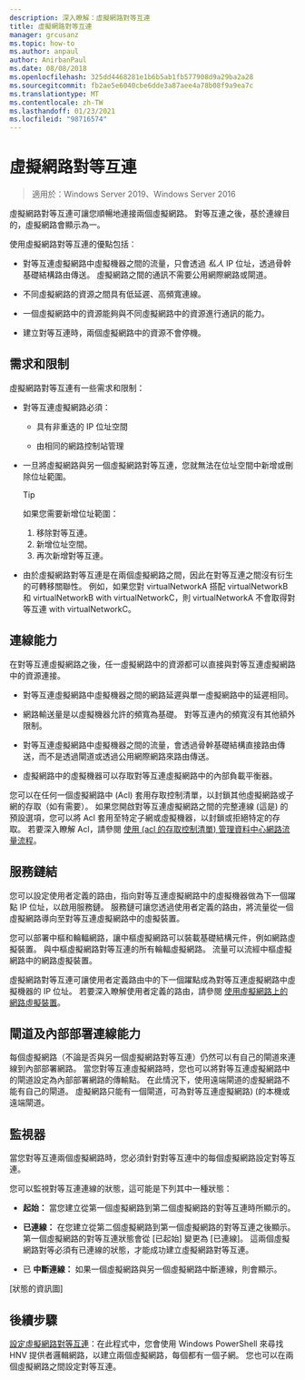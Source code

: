 ```yaml
---
description: 深入瞭解：虛擬網路對等互連
title: 虛擬網路對等互連
manager: grcusanz
ms.topic: how-to
ms.author: anpaul
author: AnirbanPaul
ms.date: 08/08/2018
ms.openlocfilehash: 325dd4468281e1b6b5ab1fb577908d9a29ba2a28
ms.sourcegitcommit: fb2ae5e6040cbe6dde3a87aee4a78b08f9a9ea7c
ms.translationtype: MT
ms.contentlocale: zh-TW
ms.lasthandoff: 01/23/2021
ms.locfileid: "98716574"
---
```

# <a name="virtual-network-peering"></a>虛擬網路對等互連

>適用於：Windows Server 2019、Windows Server 2016

虛擬網路對等互連可讓您順暢地連接兩個虛擬網路。 對等互連之後，基於連線目的，虛擬網路會顯示為一。

使用虛擬網路對等互連的優點包括︰

-   對等互連虛擬網路中虛擬機器之間的流量，只會透過 *私人* IP 位址，透過骨幹基礎結構路由傳送。 虛擬網路之間的通訊不需要公用網際網路或閘道。

-   不同虛擬網路的資源之間具有低延遲、高頻寬連線。

-   一個虛擬網路中的資源能夠與不同虛擬網路中的資源進行通訊的能力。

-   建立對等互連時，兩個虛擬網路中的資源不會停機。

## <a name="requirements-and-constraints"></a>需求和限制

虛擬網路對等互連有一些需求和限制：

- 對等互連虛擬網路必須：

  -   具有非重迭的 IP 位址空間

  -   由相同的網路控制站管理

- 一旦將虛擬網路與另一個虛擬網路對等互連，您就無法在位址空間中新增或刪除位址範圍。

  >[!TIP]
  >如果您需要新增位址範圍：<ol><li>移除對等互連。</li><li>新增位址空間。</li><li>再次新增對等互連。</li></ol>

- 由於虛擬網路對等互連是在兩個虛擬網路之間，因此在對等互連之間沒有衍生的可轉移關聯性。 例如，如果您對 virtualNetworkA 搭配 virtualNetworkB 和 virtualNetworkB with virtualNetworkC，則 virtualNetworkA 不會取得對等互連 with virtualNetworkC。

## <a name="connectivity"></a>連線能力

在對等互連虛擬網路之後，任一虛擬網路中的資源都可以直接與對等互連虛擬網路中的資源連接。

-   對等互連虛擬網路中虛擬機器之間的網路延遲與單一虛擬網路中的延遲相同。

-   網路輸送量是以虛擬機器允許的頻寬為基礎。 對等互連內的頻寬沒有其他額外限制。

-   對等互連虛擬網路中虛擬機器之間的流量，會透過骨幹基礎結構直接路由傳送，而不是透過閘道或透過公用網際網路來路由傳送。

-   虛擬網路中的虛擬機器可以存取對等互連虛擬網路中的內部負載平衡器。

您可以在任何一個虛擬網路中 (Acl) 套用存取控制清單，以封鎖其他虛擬網路或子網的存取（如有需要）。 如果您開啟對等互連虛擬網路之間的完整連線 (這是) 的預設選項，您可以將 Acl 套用至特定子網或虛擬機器，以封鎖或拒絕特定的存取。 若要深入瞭解 Acl，請參閱 [使用 (acl 的存取控制清單) 管理資料中心網路流量流程](../manage/use-acls-for-traffic-flow.md)。

## <a name="service-chaining"></a>服務鏈結

您可以設定使用者定義的路由，指向對等互連虛擬網路中的虛擬機器做為下一個躍點 IP 位址，以啟用服務鏈。 服務鏈可讓您透過使用者定義的路由，將流量從一個虛擬網路導向至對等互連虛擬網路中的虛擬裝置。

您可以部署中樞和輪輻網路，讓中樞虛擬網路可以裝載基礎結構元件，例如網路虛擬裝置。 與中樞虛擬網路對等互連的所有輪輻虛擬網路。 流量可以流經中樞虛擬網路中的網路虛擬裝置。

虛擬網路對等互連可讓使用者定義路由中的下一個躍點成為對等互連虛擬網路中虛擬機器的 IP 位址。 若要深入瞭解使用者定義的路由，請參閱 [使用虛擬網路上的網路虛擬裝置](../manage/use-network-virtual-appliances-on-a-vn.md)。

## <a name="gateways-and-on-premises-connectivity"></a>閘道及內部部署連線能力

每個虛擬網路（不論是否與另一個虛擬網路對等互連）仍然可以有自己的閘道來連線到內部部署網路。 當您對等互連虛擬網路時，您也可以將對等互連虛擬網路中的閘道設定為內部部署網路的傳輸點。 在此情況下，使用遠端閘道的虛擬網路不能有自己的閘道。 虛擬網路只能有一個閘道，可為對等互連虛擬網路)  (的本機或遠端閘道。

## <a name="monitor"></a>監視器

當您對等互連兩個虛擬網路時，您必須針對對等互連中的每個虛擬網路設定對等互連。

您可以監視對等互連連線的狀態，這可能是下列其中一種狀態：

-   **起始：** 當您建立從第一個虛擬網路到第二個虛擬網路的對等互連時所顯示的。

-   **已連線：** 在您建立從第二個虛擬網路到第一個虛擬網路的對等互連之後顯示。 第一個虛擬網路的對等互連狀態會從 [已起始] 變更為 [已連線]。 這兩個虛擬網路對等必須有已連線的狀態，才能成功建立虛擬網路對等互連。

-   已 **中斷連線：** 如果一個虛擬網路與另一個虛擬網路中斷連線，則會顯示。

[狀態的資訊圖]

## <a name="next-steps"></a>後續步驟
[設定虛擬網路對等互連](sdn-configure-vnet-peering.md)：在此程式中，您會使用 Windows PowerShell 來尋找 HNV 提供者邏輯網路，以建立兩個虛擬網路，每個都有一個子網。 您也可以在兩個虛擬網路之間設定對等互連。

